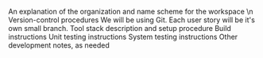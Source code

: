 An explanation of the organization and name scheme for the workspace \n
Version-control procedures
  We will be using Git. Each user story will be it's own small branch.
Tool stack description and setup procedure
Build instructions
Unit testing instructions
System testing instructions
Other development notes, as needed
